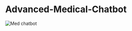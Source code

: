 # Advanced-Medical-Chatbot

![Med chatbot](https://github.com/user-attachments/assets/c895980f-318b-4709-8541-79eb7725e23c)
